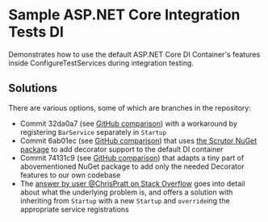 # Sample ASP.NET Core Integration Tests DI

Demonstrates how to use the default ASP.NET Core DI Container's features inside ConfigureTestServices during integration testing.

## Solutions

There are various options, some of which are branches in the repository:

- Commit 32da0a7 (see [GitHub comparison](https://github.com/jeroenheijmans/sample-asp-net-core-integration-tests-di/compare/workaround-with-extra-di-registration)) with a workaround by registering `BarService` separately in `Startup`
- Commit 6ab01ec (see [GitHub comparison](https://github.com/jeroenheijmans/sample-asp-net-core-integration-tests-di/compare/fix-with-nuget-package-scrutor)) that uses [the Scrutor NuGet package](https://github.com/khellang/Scrutor) to add decorator support to the default DI container
- Commit 74131c9 (see [GitHub comparison](https://github.com/jeroenheijmans/sample-asp-net-core-integration-tests-di/compare/fix-with-custom-decorator-logic)) that adapts a tiny part of abovementioned NuGet package to add only the needed Decorator features to our own codebase
- The [answer by user @ChrisPratt on Stack Overflow](https://stackoverflow.com/a/55600576/419956) goes into detail about what the underlying problem is, and offers a solution with inheriting from `Startup` with a new `Startup` and `override`ing the appropriate service registrations
